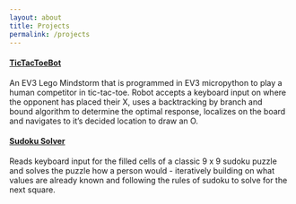 ```yaml
---
layout: about
title: Projects
permalink: /projects
---
```



####  [TicTacToeBot](github.com/janesk90/tictactoerobot)
An EV3 Lego Mindstorm that is programmed in EV3 micropython to play a human competitor in tic-tac-toe. 
Robot accepts a keyboard input on where the opponent has placed their X, uses a backtracking by branch and   
bound algorithm to determine the optimal response,  localizes on the board and navigates to it’s decided location
to draw an O. 
   
#### [Sudoku Solver](github.com/christinabannon/Sudoku)
Reads keyboard input for the filled cells of a classic 9 x 9 sudoku puzzle and solves the puzzle how a person 
would - iteratively building on what values are already known and following the rules of sudoku to solve for the next square. 
